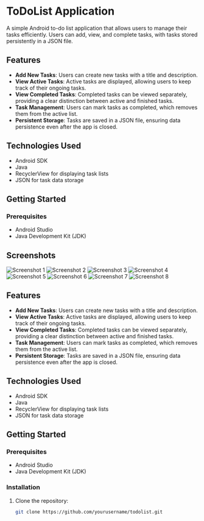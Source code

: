 # ToDoList Application

A simple Android to-do list application that allows users to manage their tasks efficiently. Users can add, view, and complete tasks, with tasks stored persistently in a JSON file.

## Features

- **Add New Tasks**: Users can create new tasks with a title and description.
- **View Active Tasks**: Active tasks are displayed, allowing users to keep track of their ongoing tasks.
- **View Completed Tasks**: Completed tasks can be viewed separately, providing a clear distinction between active and finished tasks.
- **Task Management**: Users can mark tasks as completed, which removes them from the active list.
- **Persistent Storage**: Tasks are saved in a JSON file, ensuring data persistence even after the app is closed.

## Technologies Used

- Android SDK
- Java
- RecyclerView for displaying task lists
- JSON for task data storage

## Getting Started

### Prerequisites

- Android Studio
- Java Development Kit (JDK)




## Screenshots

![Screenshot 1](screenshots/screenshot1.jpg)
![Screenshot 2](screenshots/screenshot2.jpg)
![Screenshot 3](screenshots/screenshot3.jpg)
![Screenshot 4](screenshots/screenshot4.jpg)
![Screenshot 5](screenshots/screenshot5.jpg)
![Screenshot 6](screenshots/screenshot6.jpg)
![Screenshot 7](screenshots/screenshot7.jpg)
![Screenshot 8](screenshots/screenshot8.jpg)





## Features

- **Add New Tasks**: Users can create new tasks with a title and description.
- **View Active Tasks**: Active tasks are displayed, allowing users to keep track of their ongoing tasks.
- **View Completed Tasks**: Completed tasks can be viewed separately, providing a clear distinction between active and finished tasks.
- **Task Management**: Users can mark tasks as completed, which removes them from the active list.
- **Persistent Storage**: Tasks are saved in a JSON file, ensuring data persistence even after the app is closed.

## Technologies Used

- Android SDK
- Java
- RecyclerView for displaying task lists
- JSON for task data storage

## Getting Started

### Prerequisites

- Android Studio
- Java Development Kit (JDK)

### Installation

1. Clone the repository:
   ```bash
   git clone https://github.com/yourusername/todolist.git
